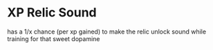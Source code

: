 # XP Relic Sound
has a 1/x chance (per xp gained) to make the relic unlock sound while training for that sweet dopamine